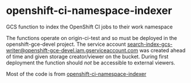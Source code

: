 # openshift-ci-namespace-indexer

GCS function to index the OpenShift CI jobs to their work namespace

The functions operate on origin-ci-test and so must be deployed in the openshift-gce-devel
project. The service account search-index-gcs-writer@openshift-gce-devel.iam.gserviceaccount.com
was created ahead of time and given storage creator/viewer on the bucket. During first deployment
the function should *not* be accessible to external viewers.

Most of the code is from [openshift-ci-namespace-indexer](https://github.com/bradmwilliams/openshift-ci-namespace-indexer)
